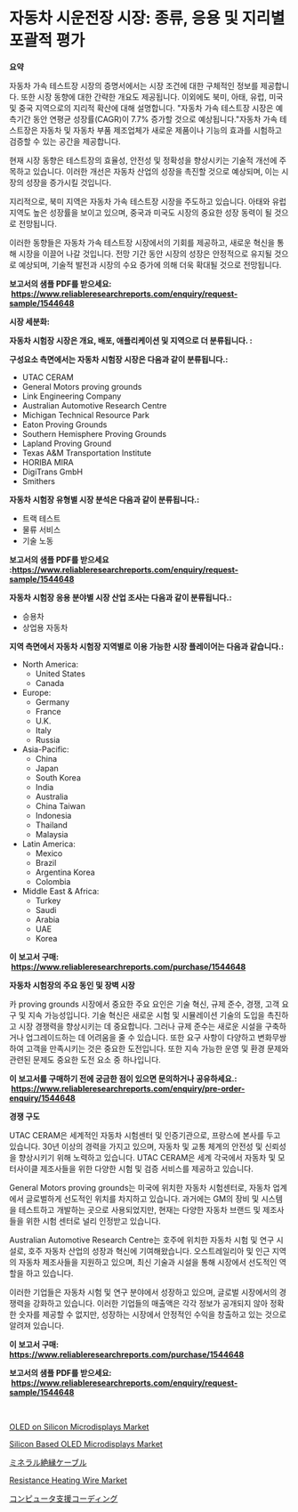 <p><h1>자동차 시운전장 시장: 종류, 응용 및 지리별 포괄적 평가</h1></p><p><strong>요약</strong></p>
<p><p>자동차 가속 테스트장 시장의 증명서에서는 시장 조건에 대한 구체적인 정보를 제공합니다. 또한 시장 동향에 대한 간략한 개요도 제공됩니다. 이외에도 북미, 아태, 유럽, 미국 및 중국 지역으로의 지리적 확산에 대해 설명합니다. "자동차 가속 테스트장 시장은 예측기간 동안 연평균 성장률(CAGR)이 7.7% 증가할 것으로 예상됩니다."자동차 가속 테스트장은 자동차 및 자동차 부품 제조업체가 새로운 제품이나 기능의 효과를 시험하고 검증할 수 있는 공간을 제공합니다. </p><p>현재 시장 동향은 테스트장의 효율성, 안전성 및 정확성을 향상시키는 기술적 개선에 주목하고 있습니다. 이러한 개선은 자동차 산업의 성장을 촉진할 것으로 예상되며, 이는 시장의 성장을 증가시킬 것입니다. </p><p>지리적으로, 북미 지역은 자동차 가속 테스트장 시장을 주도하고 있습니다. 아태와 유럽 지역도 높은 성장률을 보이고 있으며, 중국과 미국도 시장의 중요한 성장 동력이 될 것으로 전망됩니다. </p><p>이러한 동향들은 자동차 가속 테스트장 시장에서의 기회를 제공하고, 새로운 혁신을 통해 시장을 이끌어 나갈 것입니다. 전망 기간 동안 시장의 성장은 안정적으로 유지될 것으로 예상되며, 기술적 발전과 시장의 수요 증가에 의해 더욱 확대될 것으로 전망됩니다.</p></p>
<p><strong>보고서의 샘플 PDF를 받으세요: &nbsp;<a href="https://www.reliableresearchreports.com/enquiry/request-sample/1544648">https://www.reliableresearchreports.com/enquiry/request-sample/1544648</a></strong></p>
<p><strong>시장 세분화:</strong></p>
<p><strong> 자동차 시험장 시장은 개요, 배포, 애플리케이션 및 지역으로 더 분류됩니다. :</strong></p>
<p><strong>구성요소 측면에서는 자동차 시험장 시장은 다음과 같이 분류됩니다.:</strong></p>
<p><ul><li>UTAC CERAM</li><li>General Motors proving grounds</li><li>Link Engineering Company</li><li>Australian Automotive Research Centre</li><li>Michigan Technical Resource Park</li><li>Eaton Proving Grounds</li><li>Southern Hemisphere Proving Grounds</li><li>Lapland Proving Ground</li><li>Texas A&M Transportation Institute</li><li>HORIBA MIRA</li><li>DigiTrans GmbH</li><li>Smithers</li></ul></p>
<p><strong> 자동차 시험장 유형별 시장 분석은 다음과 같이 분류됩니다.:</strong></p>
<p><ul><li>트랙 테스트</li><li>물류 서비스</li><li>기술 노동</li></ul></p>
<p><strong>보고서의 샘플 PDF를 받으세요 :<a href="https://www.reliableresearchreports.com/enquiry/request-sample/1544648">https://www.reliableresearchreports.com/enquiry/request-sample/1544648</a></strong></p>
<p><strong> 자동차 시험장 응용 분야별 시장 산업 조사는 다음과 같이 분류됩니다.:</strong></p>
<p><ul><li>승용차</li><li>상업용 자동차</li></ul></p>
<p><strong>지역 측면에서 자동차 시험장 지역별로 이용 가능한 시장 플레이어는 다음과 같습니다.:</strong></p>
<p><ul>
    <li>
        North America:
        <ul>
            <li>United States</li>
            <li>Canada</li>
        </ul>
    </li>
    <li>
        Europe:
        <ul>
            <li>Germany</li>
            <li>France</li>
            <li>U.K.</li>
            <li>Italy</li>
            <li>Russia</li>
        </ul>
    </li>
    <li>
        Asia-Pacific:
        <ul>
            <li>China</li>
            <li>Japan</li>
            <li>South Korea</li>
            <li>India</li>
            <li>Australia</li>
            <li>China Taiwan</li>
            <li>Indonesia</li>
            <li>Thailand</li>
            <li>Malaysia</li>
        </ul>
    </li>
    <li>
        Latin America:
        <ul>
            <li>Mexico</li>
            <li>Brazil</li>
            <li>Argentina Korea</li>
            <li>Colombia</li>
        </ul>
    </li>
    <li>
        Middle East & Africa:
        <ul>
            <li>Turkey</li>
            <li>Saudi</li>
            <li>Arabia</li>
            <li>UAE</li>
            <li>Korea</li>
        </ul>
    </li>
    </ul></p>
<p><strong>이 보고서 구매: &nbsp;<a href="https://www.reliableresearchreports.com/purchase/1544648">https://www.reliableresearchreports.com/purchase/1544648</a></strong></p>
<p><strong>자동차 시험장의 주요 동인 및 장벽 시장</strong></p>
<p><p>카 proving grounds 시장에서 중요한 주요 요인은 기술 혁신, 규제 준수, 경쟁, 고객 요구 및 지속 가능성입니다. 기술 혁신은 새로운 시험 및 시뮬레이션 기술의 도입을 촉진하고 시장 경쟁력을 향상시키는 데 중요합니다. 그러나 규제 준수는 새로운 시설을 구축하거나 업그레이드하는 데 어려움을 줄 수 있습니다. 또한 요구 사항이 다양하고 변화무쌍하여 고객을 만족시키는 것은 중요한 도전입니다. 또한 지속 가능한 운영 및 환경 문제와 관련된 문제도 중요한 도전 요소 중 하나입니다.</p></p>
<p><strong>이 보고서를 구매하기 전에 궁금한 점이 있으면 문의하거나 공유하세요.: &nbsp;<a href="https://www.reliableresearchreports.com/enquiry/pre-order-enquiry/1544648">https://www.reliableresearchreports.com/enquiry/pre-order-enquiry/1544648</a></strong></p>
<p><strong>경쟁 구도</strong></p>
<p><p>UTAC CERAM은 세계적인 자동차 시험센터 및 인증기관으로, 프랑스에 본사를 두고 있습니다. 30년 이상의 경력을 가지고 있으며, 자동차 및 교통 체계의 안전성 및 신뢰성을 향상시키기 위해 노력하고 있습니다. UTAC CERAM은 세계 각국에서 자동차 및 모터사이클 제조사들을 위한 다양한 시험 및 검증 서비스를 제공하고 있습니다.</p><p>General Motors proving grounds는 미국에 위치한 자동차 시험센터로, 자동차 업계에서 글로벌하게 선도적인 위치를 차지하고 있습니다. 과거에는 GM의 장비 및 시스템을 테스트하고 개발하는 곳으로 사용되었지만, 현재는 다양한 자동차 브랜드 및 제조사들을 위한 시험 센터로 널리 인정받고 있습니다.</p><p>Australian Automotive Research Centre는 호주에 위치한 자동차 시험 및 연구 시설로, 호주 자동차 산업의 성장과 혁신에 기여해왔습니다. 오스트레일리아 및 인근 지역의 자동차 제조사들을 지원하고 있으며, 최신 기술과 시설을 통해 시장에서 선도적인 역할을 하고 있습니다.</p><p>이러한 기업들은 자동차 시험 및 연구 분야에서 성장하고 있으며, 글로벌 시장에서의 경쟁력을 강화하고 있습니다. 이러한 기업들의 매출액은 각각 정보가 공개되지 않아 정확한 숫자를 제공할 수 없지만, 성장하는 시장에서 안정적인 수익을 창출하고 있는 것으로 알려져 있습니다.</p></p>
<p><strong>이 보고서 구매: &nbsp; <a href="https://www.reliableresearchreports.com/purchase/1544648">https://www.reliableresearchreports.com/purchase/1544648</a></strong></p>
<p><strong>보고서의 샘플 PDF를 받으세요: &nbsp;<a href="https://www.reliableresearchreports.com/enquiry/request-sample/1544648">https://www.reliableresearchreports.com/enquiry/request-sample/1544648</a></strong><strong></strong></p>
<p>&nbsp;</p>
<p><p><a href="https://github.com/derrinmiltonellis35gcl/Market-Research-Report-List-2/blob/main/oled-on-silicon-microdisplays-market.md">OLED on Silicon Microdisplays Market</a></p><p><a href="https://github.com/Chiragrp22/Market-Research-Report-List-4/blob/main/silicon-based-oled-microdisplays-market.md">Silicon Based OLED Microdisplays Market</a></p><p><a href="https://medium.com/@zackaryhalvorson2023/%E9%89%B1%E7%9F%B3%E7%B5%B6%E7%B8%81%E3%82%B1%E3%83%BC%E3%83%96%E3%83%AB%E5%B8%82%E5%A0%B4-%E7%AB%B6%E4%BA%89%E5%88%86%E6%9E%90-%E5%B8%82%E5%A0%B4%E5%8B%95%E5%90%91-2031%E5%B9%B4%E3%81%BE%E3%81%A7%E3%81%AE%E4%BA%88%E6%B8%AC-9d0de37d2ca7">ミネラル絶縁ケーブル</a></p><p><a href="https://forested-sushi-9b0.notion.site/Resistance-Heating-Wire-Market-Research-Report-Unlocks-Analysis-on-the-Market-Financial-Status-Mark-4e540d1cca9c4f1686f45f1717929a62">Resistance Heating Wire Market</a></p><p><a href="https://github.com/hwbcz413288296/Market-Research-Report-List-1/blob/main/713775014479.md">コンピュータ支援コーディング</a></p></p>